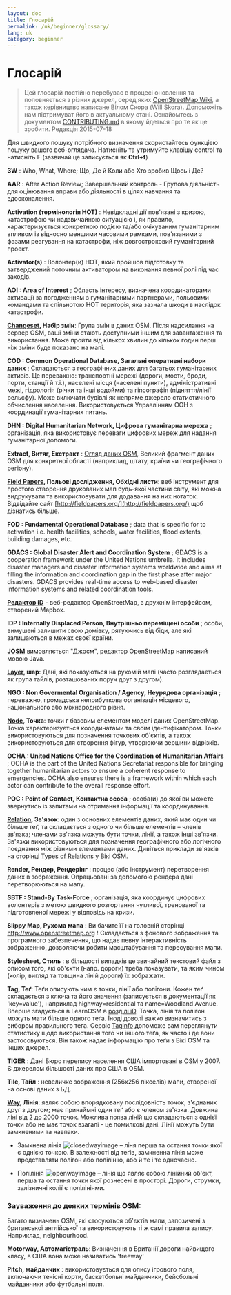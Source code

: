 ```yaml
---
layout: doc
title: Глосарій 
permalink: /uk/beginner/glossary/
lang: uk
category: beginner
---
```


Глосарій 
============

> Цей глосарій постійно перебуває в процесі оновлення та поповняється з різних джерел, серед яких [OpenStreetMap Wiki](http://wiki.openstreetmap.org/wiki/Main_Page), а також керівництво написане Вілом Скора (Will Skora). Допоможіть нам підтримуват його в актуальному стані. Ознайомтесь з документом [CONTRIBUTING.md](https://github.com/hotosm/learnosm/blob/gh-pages/CONTRIBUTING.md) в якому йдеться про те як це зробити. 
> Редакція 2015-07-18  

Для швидкого пошуку потрібного визначення скористайтесь функцією пошуку вашого веб-оглядача. Натисніть та утримуйте клавішу control та натисніть F (зазвичай це записується як **Ctrl+f**)  

**3W** : Who, What, Where;  Що, Де й Коли або Хто зробив Щось і Де?  

**AAR** : After Action Review; Завершальний контроль - Групова діяльність для оцінювання вправи або діяльності в цілях навчання та вдосконалення.

**Activation (термінологія HOT)** : Невідкладні дії пов'язані з кризою, катастрофою чи надзвичайною ситуацією і, як правило, характеризується конкретною подією та/або очікуваним гуманітарним впливом із відносно меншими часовими рамками, пов'язаними з фазами реагування на катастрофи, ніж довгостроковий гуманітарний проєкт.

**Activator(s)** : Волонтер(и) HOT, який пройшов підготовку та затверджений поточним активатором на виконання певної ролі під час заходів. 

**AOI : Area of Interest** ; Область інтересу, визначена координаторами активації за погодженням з гуманітарними партнерами, польовими командами та спільнотою HOT територія, яка зазнала шкоди в наслідок катастрофи.


**[Changeset](http://wiki.openstreetmap.org/wiki/Uk:Changeset), Набір змін**: Група змін в даних OSM. Після надсилання на сервер OSM, ваші зміни стають доступними іншим для завантаження та використання. Може пройти від кількох хвилин до кількох годин перш ніж зміни буде показано на мапі.

**COD : Common Operational Database, Загальні оперативні набори даних** ; Складаються з географічних даних для багатьох гуманітарних активів. Це переважно: транспортні мережі (дороги, мости, броди, порти, станції й т.і.), населені місця (населені пункти), адміністративні межі, гідрологія (річки та інші водойми) та гіпсографія (підняття/лінії рельєфу). Може включати будівлі як непряме джерело статистичного обчислення населення. Використовується Управлінням ООН з координації гуманітарних питань.

**DHN : Digital Humanitarian Network, Цифрова гуманітарна мережа** ; організація, яка використовує переваги цифрових мереж для надання гуманітарної допомоги.

**Extract, Витяг, Екстракт** : [Огляд даних OSM](/uk/osm-data/data-overview/), Великий фрагмент даних OSM для конкретної області (наприклад, штату, країни чи географічного регіону).

**[Field Papers](/uk/mobile-mapping/field-papers/), Польові дослідження, Обхідні листи**: веб інструмент для простого створення друкованих мап будь-якої частини світу, які можна видрукувати та використовувати для додавання на них нотаток. Відвідайте сайт [http://fieldpapers.org/](http://fieldpapers.org/) щоб дізнатись більше. 

**FOD : Fundamental Operational Database** ; data that is specific for to activation i.e. health facilities, schools, water facilities, flood extents, building damages, etc.

**GDACS :  Global Disaster Alert and Coordination System** ; GDACS is a cooperation framework under the United Nations umbrella. It includes disaster managers and disaster information systems worldwide and aims at filling the information and coordination gap in the first phase after major disasters. GDACS provides real-time access to web‐based disaster information systems and related coordination tools.

**[Редактор iD](/uk/beginner/id-editor/)** - веб-редактор OpenStreetMap, з дружнім інтерфейсом, створений Mapbox. 

**IDP : Internally Displaced Person, Внутрішньо переміщені особи** ; особи, вимушені залишити свою домівку, рятуючись від біди, але які залишаються в межах своєї країни.

**[JOSM](https://josm.openstreetmap.de/)** вимовляється "Джосм", редактор OpenStreetMap написаний мовою Java. 

**[Layer](http://wiki.openstreetmap.org/wiki/Uk:Layer), шар**: Дані, які показуються на рухомій мапі (часто розглядається як група тайлів, розташованих поруч друг з другом).

**NGO : Non Govermental Organisation / Agency, Неурядова організація** ; переважно, громадська неприбуткова організація місцевого, національного або міжнародного рівня.  

**[Node](http://wiki.openstreetmap.org/wiki/Uk:Node), Точка**: точки ґ базовим елементом моделі даних OpenStreetMap. Точка характеризується координатами та своїм ідентифікатором. Точки використовуються для позначення точкових об'єктів, а також використовуються для створення фігур, утворюючи вершини відрізків.

**OCHA : United Nations Office for the Coordination of Humanitarian Affairs** ; OCHA is the part of the United Nations Secretariat responsible for bringing together humanitarian actors to ensure a coherent response to emergencies. OCHA also ensures there is a framework within which each actor can contribute to the overall response effort.

**POC : Point of Contact, Контактна особа** ; особа(и) до якої ви можете звернутись із запитами на отримання інформації та координування.

**[Relation](http://wiki.openstreetmap.org/wiki/Uk:Relation), Зв'язок**: один з основних елементів даних, який має один чи більше теґ, та складається з одного чи більше елементів – членів зв'язка; членами зв'язка можуть бути точки, лінії, а також інші зв'язки. Зв'язки використовуються для позначення географічного або логічного поєднання між різними елементами даних. Дивіться приклади зв'язків на сторінці [Types of Relations](http://wiki.openstreetmap.org/wiki/Types_of_relation) у Вікі OSM. 

**Render, Рендер, Рендерінг** : процес (або інструмент) перетворення даних в зображення. Опрацьовані за допомогою рендера дані перетворюються на мапу.

**SBTF : Stand-By Task-Force** ; організація, яка координує цифрових волонтерів з метою швидкого розгортання чутливої, тренованої та підготовленої мережі у відповідь на кризи.

**Slippy Map, Рухома мапа** : Ви бачите її на головній сторінці <http://www.openstreetmap.org> ! Складається з фонового зображення та програмного забезпечення, що надає певну інтерактивність зображенню, дозволяючи робити масштабування та пересування мапи.

**Stylesheet, Стиль** :  в більшості випадків це звичайний текстовий файл з описом того, які об'єкти (напр. дороги) треба показувати, та яким чином (колір, вигляд та товщина ліній дороги) їх зображати.

**Tag, Теґ**: Теґи описують чим є точки, лінії або полігони. Кожен теґ складається з ключа та його значення (записується в документації як 'key=value'), наприклад highway=residential та name=Woodland Avenue. Вперше згадується в LearnOSM в [розділі iD](/uk/beginner/id-editor/#basic-editing-with-id). Точка, лінія та полігон можуть мати більше одного теґа. Іноді доволі важко визначитись з вибором правильного теґа. Сервіс [Taginfo](https://taginfo.openstreetmap.org/) допоможе вам переглянути статистику щодо використання того чи іншого теґа, як часто і де вони застосовуються. Він також надає інформацію про теґи з Вікі OSM та інших джерел.

**TIGER** : Дані Бюро перепису населення США імпортовані в OSM у 2007. Є джерелом більшості даних про США в OSM.

**Tile, Тайл** : невеличке зображення (256x256 пікселів) мапи, створеної на основі даних з БД.

**[Way](http://wiki.openstreetmap.org/wiki/Uk:Way), Лінія**: являє собою впорядковану послідовність точок, з'єднаних друг з другом; має принаймні один теґ або є членом зв'язка. Довжина ліні від 2 до 2000 точок. Можлива поява ліній що складаються з однієї точки або не має точок взагалі - це помилкові дані. Лінії можуть бути замкненими та навпаки.  

* Замкнена лінія ![closedwayimage](http://wiki.openstreetmap.org/w/images/thumb/e/ed/Mf_closed_way.svg/20px-Mf_closed_way.svg.png) – ліня перша та остання точки якої є однією точкою. В залежності від теґів, замкненна лінія може представляти полігон або полілінію, або й те і те одночасно. 

* Полілінія ![openwayimage](http://wiki.openstreetmap.org/w/images/thumb/2/2a/Mf_way.svg/20px-Mf_way.svg.png) – лінія що являє собою лінійний об'єкт, перша та остання точки якої рознесені в просторі. Дороги, струмки, залізничні колії є полілініями.
 
### Зауваження до деяких термінів OSM:

Багато визначень OSM, які стосуються об'єктів мапи, запозичені з британської англійської та використовують ті ж самі правила запису. Наприклад, neighbourhood.

**Motorway, Автомагістраль**: Визначення в Британії дороги найвищого класу, в США вона може називатись 'freeway'

**Pitch, майданчик** : використовується для опису ігрового поля, включаючи тенісні корти, баскетбольні майданчики, бейсбольні майданчики або футбольні поля.